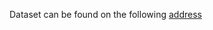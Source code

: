 Dataset can be found on the following [address](https://www.kaggle.com/rsrishav/youtube-trending-video-dataset)
